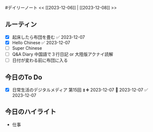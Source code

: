 #デイリーノート
<< [[2023-12-06]] | [[2023-12-08]] >>
## ルーティン
- [x] 起床したら布団を畳む ✅ 2023-12-07
- [x] Hello Chinese ✅ 2023-12-07
- [ ] Super Chinese
- [ ] Q&A Diary 中国語で３行日記 or 大陸版アクナイ読解
- [ ] 日付が変わる前に布団に入る
## 今日のTo Do
- [x] 日常生活のデジタルメディア 第15回 ⏫ ➕ 2023-12-07 📅 2023-12-07 ✅ 2023-12-07
## 今日のハイライト
- 仕事
